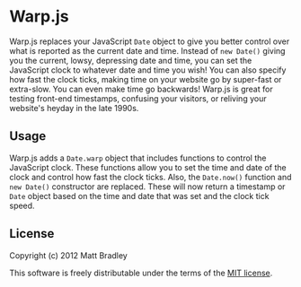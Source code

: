 Warp.js
=============

Warp.js replaces your JavaScript `Date` object to give you better control over
what is reported as the current date and time. Instead of `new Date()` giving
you the current, lowsy, depressing date and time, you can set the JavaScript
clock to whatever date and time you wish! You can also specify how fast the
clock ticks, making time on your website go by super-fast or extra-slow. You
can even make time go backwards! Warp.js is great for testing front-end
timestamps, confusing your visitors, or reliving your website's heyday in the
late 1990s.

Usage
-----

Warp.js adds a `Date.warp` object that includes functions to control the
JavaScript clock. These functions allow you to set the time and date of the
clock and control how fast the clock ticks. Also, the `Date.now()` function and
`new Date()` constructor are replaced. These will now return a timestamp or
`Date` object based on the time and date that was set and the clock tick speed.

License
-------

Copyright (c) 2012 Matt Bradley

This software is freely distributable under the terms of the
[MIT license](http://www.opensource.org/licenses/MIT).

